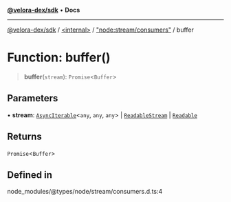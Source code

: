[**@velora-dex/sdk**](../../../../README.md) • **Docs**

***

[@velora-dex/sdk](../../../../globals.md) / [\<internal\>](../../../README.md) / ["node:stream/consumers"](../README.md) / buffer

# Function: buffer()

> **buffer**(`stream`): `Promise`\<`Buffer`\>

## Parameters

• **stream**: [`AsyncIterable`](../../../interfaces/AsyncIterable.md)\<`any`, `any`, `any`\> \| [`ReadableStream`](../../../interfaces/ReadableStream.md) \| [`Readable`](../../../classes/Readable.md)

## Returns

`Promise`\<`Buffer`\>

## Defined in

node\_modules/@types/node/stream/consumers.d.ts:4
